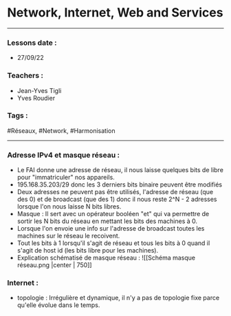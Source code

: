 # Network, Internet, Web and Services
---
### Lessons date :
- 27/09/22

### Teachers :
- Jean-Yves Tigli
- Yves Roudier

### Tags :
#Réseaux, #Network, #Harmonisation

---

### Adresse IPv4 et masque réseau :
- Le FAI donne une adresse de réseau, il nous laisse quelques bits de libre pour "immatriculer" nos appareils.
- 195.168.35.203/29 donc les 3 derniers bits binaire peuvent être modifiés
- Deux adresses ne peuvent pas être utilisés, l'adresse de réseau (que des 0) et de broadcast (que des 1) donc il nous reste 2^N - 2 adresses lorsque l'on nous laisse N bits libres.
- Masque : Il sert avec un opérateur booléen "et" qui va permettre de sortir les N bits du réseau en mettant les bits des machines à 0.
- Lorsque l'on envoie une info sur l'adresse de broadcast toutes les machines sur le réseau le recoivent.
- Tout les bits à 1 lorsqu'il s'agit de réseau et tous les bits à 0 quand il s'agit de host id (les bits libre pour les machines).
- Explication schématisé de masque réseau : ![[Schéma masque réseau.png |center | 750]] 
### Internet :
- topologie : Irrégulière et dynamique, il n'y a pas de topologie fixe parce qu'elle évolue dans le temps.